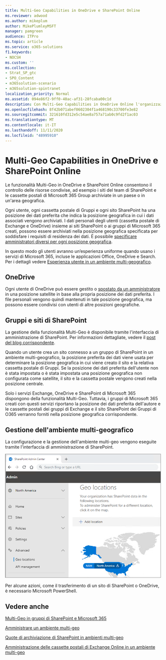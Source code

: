 ```yaml
---
title: Multi-Geo Capabilities in OneDrive e SharePoint Online
ms.reviewer: adwood
ms.author: mikeplum
author: MikePlumleyMSFT
manager: pamgreen
audience: ITPro
ms.topic: article
ms.service: o365-solutions
f1.keywords:
- NOCSH
ms.custom: ''
ms.collection:
- Strat_SP_gtc
- SPO_Content
- m365solution-scenario
- m365solution-spintranet
localization_priority: Normal
ms.assetid: 094e86f2-9ff0-40ac-af31-28fcaba00c1d
description: Con Multi-Geo Capabilities in OneDrive Online l'organizzazione può espandere la propria presenza Microsoft 365 a più paesi/aree geografiche.
ms.openlocfilehash: 8f42b071abef0602304f1a468190c33700fe3e82
ms.sourcegitcommit: 321610fd312e5c54ae8a757a71ab0c9fd2f1ac03
ms.translationtype: MT
ms.contentlocale: it-IT
ms.lasthandoff: 11/11/2020
ms.locfileid: "48995910"
---
```

# <a name="multi-geo-capabilities-in-onedrive-and-sharepoint-online"></a>Multi-Geo Capabilities in OneDrive e SharePoint Online

Le funzionalità Multi-Geo in OneDrive e SharePoint Online consentono il controllo delle risorse condivise, ad esempio i siti del team di SharePoint e le cassette postali di Microsoft 365 Group archiviate in un paese o in un'area geografica.

Ogni utente, ogni cassetta postale di Gruppi e ogni sito SharePoint ha una posizione dei dati preferita che indica la posizione geografica in cui i dati associati vengono archiviati. I dati personali degli utenti (cassetta postale di Exchange e OneDrive) insieme ai siti SharePoint o ai gruppi di Microsoft 365 creati, possono essere archiviati nella posizione geografica specificata per soddisfare i requisiti di residenza dei dati. È possibile [specificare amministratori diversi per ogni posizione geografica](add-a-sharepoint-geo-admin.md).

In questo modo gli utenti avranno un’esperienza uniforme quando usano i servizi di Microsoft 365, incluse le applicazioni Office, OneDrive e Search. Per i dettagli vedere [Esperienza utente in un ambiente multi-geografico](multi-geo-user-experience.md).

## <a name="onedrive"></a>OneDrive

Ogni utente di OneDrive può essere gestito o [spostato da un amministratore](move-onedrive-between-geo-locations.md) in una posizione satellite in base alla propria posizione dei dati preferita. I file personali vengono quindi mantenuti in tale posizione geografica, ma possono essere condivisi con utenti di altre posizioni geografiche.

## <a name="sharepoint-sites-and-groups"></a>Gruppi e siti di SharePoint

La gestione della funzionalità Multi-Geo è disponibile tramite l'interfaccia di amministrazione di SharePoint. Per informazioni dettagliate, vedere il [post del blog corrispondente](https://techcommunity.microsoft.com/t5/Office-365-Blog/Now-available-Multi-Geo-in-SharePoint-and-Office-365-Groups/ba-p/263302).

Quando un utente crea un sito connesso a un gruppo di SharePoint in un ambiente multi-geografico, la posizione preferita dei dati viene usata per determinare la posizione geografica in cui viene creato il sito e la relativa cassetta postale di Gruppi. Se la posizione dei dati preferita dell'utente non è stata impostata o è stata impostata una posizione geografica non configurata come satellite, il sito e la cassetta postale vengono creati nella posizione centrale.

Solo i servizi Exchange, OneDrive e SharePoint di Microsoft 365 dispongono della funzionalità Multi-Geo. Tuttavia, i gruppi di Microsoft 365 creati con questi servizi riportano la posizione dei dati preferita dell'autore e le cassette postali dei gruppi di Exchange e il sito SharePoint dei Gruppi di O365 verranno forniti nella posizione geografica corrispondente. 

## <a name="managing-the-multi-geo-environment"></a>Gestione dell'ambiente multi-geografico

La configurazione e la gestione dell'ambiente multi-geo vengono eseguite tramite l'interfaccia di amministrazione di SharePoint. 

![Schermata della pagina con le località geografiche nell'interfaccia di amministrazione di SharePoint](../media/sharepoint-multi-geo-admin-center.png)

Per alcune azioni, come il trasferimento di un sito di SharePoint o OneDrive, è necessario Microsoft PowerShell.

## <a name="see-also"></a>Vedere anche

[Multi-Geo in gruppi di SharePoint e Microsoft 365](https://techcommunity.microsoft.com/t5/Office-365-Blog/Now-available-Multi-Geo-in-SharePoint-and-Office-365-Groups/ba-p/263302)

[Amministrare un ambiente multi-geo](administering-a-multi-geo-environment.md)

[Quote di archiviazione di SharePoint in ambienti multi-geo ](sharepoint-multi-geo-storage-quota.md)

[Amministrazione delle cassette postali di Exchange Online in un ambiente multi-geo](administering-exchange-online-multi-geo.md)
